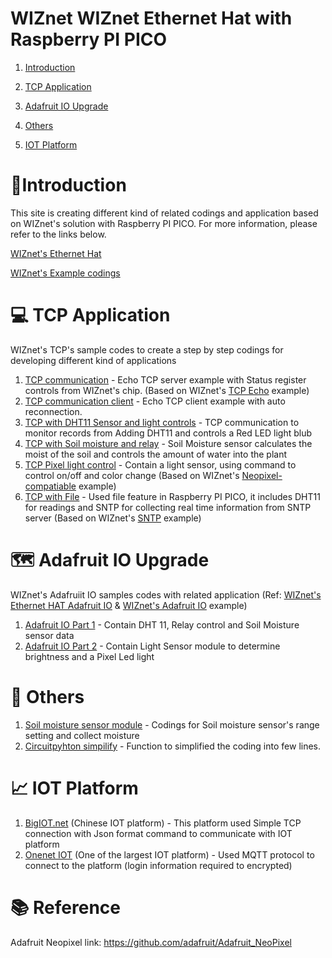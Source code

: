 # WIZnet WIZnet Ethernet Hat with Raspberry PI PICO 
1. [Introduction](#introduction) 

2. [TCP Application](#TCPapplication)

3. [Adafruit IO Upgrade](#AdafruitIO)

4. [Others](#Others)

5. [IOT Platform](#IOT)

<a name="introduction"></a>

# 🔴Introduction

This site is creating different kind of related codings and application based on WIZnet's solution with Raspberry PI PICO. 
For more information, please refer to the links below.

[WIZnet's Ethernet Hat ][link-getting_started]

[WIZnet's Example codings][link-all examples]

<a name="TCPapplication"></a>

# 💻 TCP Application
WIZnet's TCP's sample codes to create a step by step codings for developing different kind of applications 

1. [TCP communication][link-tcp communication] - Echo TCP server example with Status register controls from WIZnet's chip. (Based on WIZnet's [TCP Echo][link-tcp echo] example)
2. [TCP communication client][link-tcp client] - Echo TCP client example with auto reconnection.
3. [TCP with DHT11 Sensor and light controls][link-DHT11 led] - TCP communication to monitor records from Adding DHT11 and controls a Red LED light blub
4. [TCP with Soil moisture and relay][link-soil_relay] - Soil Moisture sensor calculates the moist of the soil and controls the amount of water into the plant
5. [TCP Pixel light control][link-TCP light control] - Contain a light sensor, using command to control on/off and color change (Based on WIZnet's [Neopixel-compatiable][link-wiznet piexl] example)
6. [TCP with File][link-TCP file] - Used file feature in Raspberry PI PICO, it includes DHT11 for readings and SNTP for collecting real time information from SNTP server (Based on WIZnet's [SNTP][link-SNTP] example)

<a name="AdafruitIO"></a>

# 🗺️ Adafruit IO Upgrade
WIZnet's Adafruiit IO samples codes with related application (Ref: [WIZnet's Ethernet HAT Adafruit IO][link-adafruit_io_wiznet] & [WIZnet's Adafruit IO][link-adafruit_io_wiznet_example] example)

1. [Adafruit IO Part 1][link-adafruitio1] - Contain DHT 11, Relay control and Soil Moisture sensor data
2. [Adafruit IO Part 2][link-adafruitio2] - Contain Light Sensor module to determine brightness and a Pixel Led light 

<a name="Others"></a>
# 📓 Others
1. [Soil moisture sensor module][link-soil moisture] - Codings for Soil moisture sensor's range setting and collect moisture
2. [Circuitpyhton simpilify][link-cpy] - Function to simplified the coding into few lines.
<a name="IOT"></a>
# 📈 IOT Platform
1. [BigIOT.net][link-bigiot] (Chinese IOT platform) - This platform used Simple TCP connection with Json format command to communicate with IOT platform
2. [Onenet IOT][link-onenet] (One of the largest IOT platform) - Used MQTT protocol to connect to the platform (login information required to encrypted)

# 📚 Reference
Adafruit Neopixel link: https://github.com/adafruit/Adafruit_NeoPixel

[link-getting_started]: https://github.com/Wiznet/RP2040-HAT-CircuitPython/blob/master/Ethernet%20Example%20Getting%20Started%20%5BCircuitpython%5D.md
[link-all examples]:https://github.com/Wiznet/RP2040-HAT-CircuitPython/tree/master/examples
[link-tcp communication]:https://github.com/ronpang/WIZnet-HK_Ron/blob/main/TCP/TCP%20server.py
[link-DHT11 led]:https://github.com/ronpang/WIZnet-HK_Ron/blob/main/TCP/TCP%20server%20(DHT11%2C%20led).py
[link-soil moisture]:https://github.com/ronpang/WIZnet-HK_Ron/blob/main/Soil%20Sensor/Soil%20sensor%20settings.py
[link-soil_relay]: https://github.com/ronpang/WIZnet-HK_Ron/blob/main/TCP/TCP%20server%20(soil%20sensor%20+%20relay).py
[link-TCP file]:https://github.com/ronpang/WIZnet-HK_Ron/blob/main/TCP/TCP%20server%20(DHT11%2C%20led)%20%2B%20file.py
[link-SNTP]:https://github.com/ronpang/RP2040-HAT-CircuitPython/tree/master/examples/SNTP
[link-adafruitio1]: https://github.com/ronpang/WIZnet-HK_Ron/blob/main/Adafruit%20io/Adafruit%20io%20(DHT11%2C%20led%2C%20soil%20sensor%2C%20relay)%20%2B%20previous%20setting.py
[link-tcp echo]:https://github.com/Wiznet/RP2040-HAT-CircuitPython/blob/master/examples/Network/W5x00_Echo_Demo_TCP.py
[link-adafruit_io_wiznet_example]:https://github.com/Wiznet/RP2040-HAT-CircuitPython/tree/master/examples/Adafruit_IO
[link-adafruit_io_wiznet]:https://github.com/Wiznet/RP2040-HAT-CircuitPython/blob/master/examples/Adafruit_IO/Getting%20Start%20Adafruit%20IO.md
[link-TCP light control]: https://github.com/ronpang/WIZnet-HK_Ron/blob/main/TCP/TCP%20server%20(Neopixel%20light%20control).py
[link-wiznet piexl]: https://github.com/Wiznet/RP2040-HAT-CircuitPython/blob/master/examples/Neopixel/W5x00_Neopixel.py
[link-adafruitio2]: https://github.com/ronpang/WIZnet-HK_Ron/blob/main/Adafruit%20io/Adafruit%20io%20(Neopixel%20light%20control).py
[link-tcp client]: https://github.com/ronpang/WIZnet-HK_Ron/blob/main/TCP/TCP%20client.py
[link-bigiot]: https://github.com/ronpang/WIZnet-HK_Ron/blob/main/IOT%20platform/Bigiot_tcp%20client.py
[link-onenet]: https://github.com/ronpang/WIZnet-HK_Ron/tree/main/IOT%20platform/onenet
[link-cpy]: https://github.com/ronpang/WIZnet-HK_Ron/blob/main/Cpy%20simplified/wiznet_simplify.py
